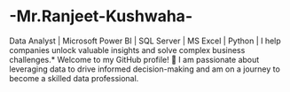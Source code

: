 # -Mr.Ranjeet-Kushwaha-
Data Analyst | Microsoft Power BI | SQL Server | MS Excel | Python | I help companies unlock valuable insights and solve complex business challenges.* Welcome to my GitHub profile! 👋 I am passionate about leveraging data to drive informed decision-making and am on a journey to become a skilled data professional.
